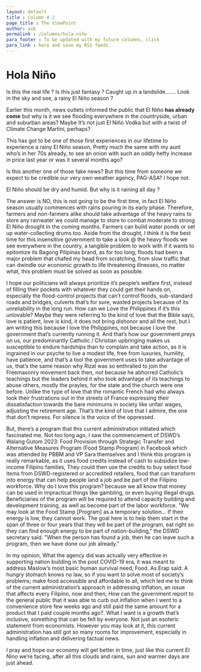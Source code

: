 ```yaml
---
layout: default
title : Column # 2
page_title : The ViewPoint
author: aib
permalink : /columns/hola-niño
para_footer : To be updated with my future columns, click 
para_link : here and save my RSS feeds.
---
```

# **Hola Niño**

Is this the real life ? Is this just fantasy ? Caught up in a landslide....... Look in the sky and see,  a rainy El Niño season ? 

Earlier this month, news outlets informed the public that El Niño **has already come** but why is it we see flooding everywhere in the countryside, urban and suburban areas? Maybe It’s not just El Niño Vodka but with a twist of Climate Change Martini, perhaps?  


This has got to be one of those first experiences in our lifetime to experience a rainy El Niño season, Pretty much the same with my aunt who’s in her 70s already, to see an onion with such an oddly hefty increase in price last year or was it several months ago? 

Is this another one of those fake news? But this time from someone we expect to be credible our very own weather agency, PAG-ASA? I hope not.


El Niño should be dry and humid. But why is it raining all day ? 

The answer is NO, this is not going to be the first time, in fact El Niño season usually commences with rains pouring in its early phase.  Therefore, farmers and non-farmers alike should take advantage of the heavy rains to store any rainwater we could manage to store to combat moderate to strong El Niño drought in the coming months.   Farmers can build water ponds or set up water-collecting drums too.   Aside from the drought, I think it is the best time for this insensitive government to take a look @ the heavy floods we see everywhere in the country, a tangible problem to work with if it wants to epitomize its Bagong Pilipinas brand, as for too long, floods had been a major problem that chafed my head from scratching, from slow traffic that can dwindle our economic growth to life threatening illnesses, no matter what, this problem must be solved as soon as possible. 


I hope our politicians will always prioritize it’s people’s welfare first, instead of filling their pockets with whatever they could get their hands on, especially the flood-control projects that can’t control floods, sub-standard roads and bridges, culverts that’s for sure, wasted projects because of its unreliability in the long run.  How can we Love the Philippines if it’s this unlovable?  Maybe they were referring to the kind of love that the Bible says, love is patient, love is kind, it does not bring dishonor and all the rest, but I am writing this because I love the Philippines,  not because I love the government that’s currently running it.  And that’s how our government preys on us, our predominantly Catholic / Christian upbringing makes us susceptible to endure hardships than to complain and take action, as it is ingrained in our psyche to live a modest life, free from luxuries, humility, have patience, and that’s a tool the government uses to take advantage of us, that’s the same reason why Rizal was so enthralled to join the Freemasonry movement back then, not because he abhorred Catholic’s teachings but the leaders behind it who took advantage of its teachings to abuse others, mostly the prayles, for the state and the church were one before.  Unlike the type of love that the romantic French had who always took their frustrations out in the streets of France expressing their dissatisfaction towards the bare minimums in society like unfair wages, adjusting the retirement age.  That’s the kind of love that I admire, the one that don’t repress.  For silence is the voice of the oppressed.



But, there’s a program that this current administration initiated which fascinated me. Not too long ago, I saw the commencement of DSWD’s Walang Gutom 2023: Food Provision through Strategic Transfer and Alternative Measures Program (Food Stamp Program) in Facebook which was attended by PBBM and VP Sara themselves and I think this program is really remarkable, as it uses food credits instead of cash to subsidize low-income Filipino families, They could then use the credits to buy select food items from DSWD-registered or accredited retailers, food that can transform into energy that can help people land a job and be part of the Filipino workforce. Why do I love this program? because we all know that money can be used in impractical things like gambling, or even buying illegal drugs.  Beneficiaries of the program will be required to attend capacity building and development training, as well as become part of the labor workforce. "We may look at the Food Stamp [Program] as a temporary solution... If their energy is low, they cannot work. The goal here is to help them start in the span of three or four years that they will be part of the program, eat right so they can find enough energy to be part of nation-building," the DSWD secretary said. "When the person has found a job, then he can leave such a program, then we have done our job already."


In my opinion, What the agency did was actually very effective in supporting nation building in the post COVID-19 era, it was meant to address Maslow’s most basic human survival need, Food. As Erap said: A hungry stomach knows no law, so if you want to solve most of society’s problems; make food accessible and affordable to all, which led me to think of the current administration’s approach in addressing inflation, an issue that affects every Filipino, now and then, How can the government report to the general public that it was able to curb out inflation when I went to a convenience store few weeks ago and still paid the same amount for a product that I paid couple months ago?.  What I want is a growth that’s inclusive, something that can be felt by everyone. Not just an esoteric statement from economists. However you may look at it, this current administration has still got so many rooms for improvement, especially in handling inflation and delivering factual news. 


I pray and hope our economy will get better in time, just like this current El Nino we’re facing, after all this clouds and rains, sun and warmer days are just ahead.

